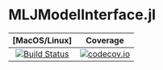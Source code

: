 # MLJModelInterface.jl

| [MacOS/Linux] | Coverage |
| :-----------: | :------: |
| [![Build Status](https://travis-ci.org/alan-turing-institute/MLJModelInterface.jl.svg?branch=master)](https://travis-ci.org/alan-turing-institute/MLJModelInterface.jl) | [![codecov.io](http://codecov.io/github/alan-turing-institute/MLJModelInterface.jl/coverage.svg?branch=master)](http://codecov.io/github/alan-turing-institute/MLJModelInterface.jl?branch=master) |
